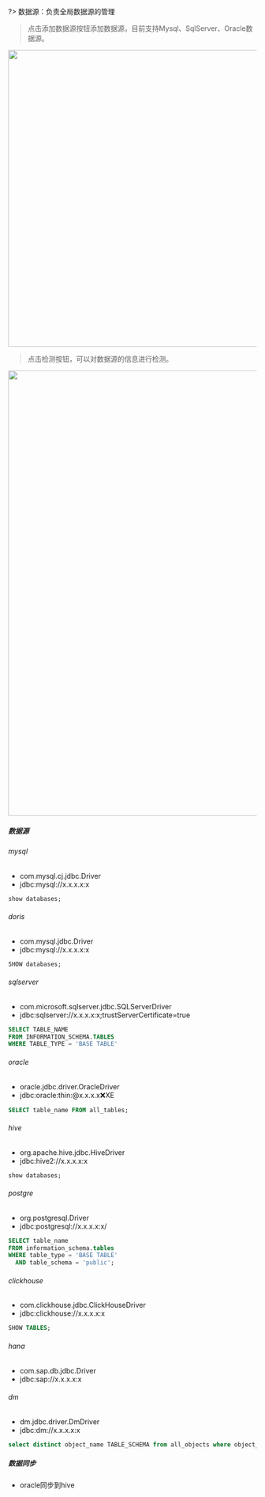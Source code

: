 ?> 数据源：负责全局数据源的管理

> 点击添加数据源按钮添加数据源，目前支持Mysql、SqlServer、Oracle数据源。

<img src="https://img.isxcode.com/picgo/20230415165732.png" width="600">

> 点击检测按钮，可以对数据源的信息进行检测。

<img src="https://img.isxcode.com/picgo/20230415165655.png" width="900">

##### 数据源

###### mysql

- com.mysql.cj.jdbc.Driver
- jdbc:mysql://x.x.x.x:x

```sql
show databases;
```

###### doris

- com.mysql.jdbc.Driver
- jdbc:mysql://x.x.x.x:x

```sql
SHOW databases;
```

###### sqlserver

- com.microsoft.sqlserver.jdbc.SQLServerDriver
- jdbc:sqlserver://x.x.x.x:x;trustServerCertificate=true

```sql
SELECT TABLE_NAME
FROM INFORMATION_SCHEMA.TABLES
WHERE TABLE_TYPE = 'BASE TABLE'
```

###### oracle

- oracle.jdbc.driver.OracleDriver
- jdbc:oracle:thin:@x.x.x.x:x:XE

```sql
SELECT table_name FROM all_tables;
```

###### hive

- org.apache.hive.jdbc.HiveDriver
- jdbc:hive2://x.x.x.x:x

```sql
show databases;
```

###### postgre

- org.postgresql.Driver
- jdbc:postgresql://x.x.x.x:x/

```sql
SELECT table_name
FROM information_schema.tables
WHERE table_type = 'BASE TABLE'
  AND table_schema = 'public';
```

###### clickhouse

- com.clickhouse.jdbc.ClickHouseDriver
- jdbc:clickhouse://x.x.x.x:x

```sql
SHOW TABLES;
```

###### hana

- com.sap.db.jdbc.Driver
- jdbc:sap://x.x.x.x:x


###### dm

- dm.jdbc.driver.DmDriver
- jdbc:dm://x.x.x.x:x

```sql
select distinct object_name TABLE_SCHEMA from all_objects where object_type = 'SCH';
```

##### 数据同步

- oracle同步到hive

```sql

```